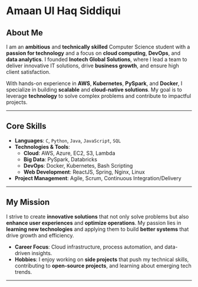 # Amaan Ul Haq Siddiqui

## About Me

I am an **ambitious** and **technically skilled** Computer Science student with a **passion for technology** and a focus on **cloud computing**, **DevOps**, and **data analytics**. I founded **Inotech Global Solutions**, where I lead a team to deliver innovative IT solutions, drive **business growth**, and ensure high client satisfaction.

With hands-on experience in **AWS**, **Kubernetes**, **PySpark**, and **Docker**, I specialize in building **scalable** and **cloud-native solutions**. My goal is to leverage **technology** to solve complex problems and contribute to impactful projects.

---

## Core Skills

- **Languages**: `C`, `Python`, `Java`, `JavaScript`, `SQL`
- **Technologies & Tools**: 
  - **Cloud**: AWS, Azure, EC2, S3, Lambda
  - **Big Data**: PySpark, Databricks
  - **DevOps**: Docker, Kubernetes, Bash Scripting
  - **Web Development**: ReactJS, Spring, Nginx, Linux
- **Project Management**: Agile, Scrum, Continuous Integration/Delivery

---

## My Mission

I strive to create **innovative solutions** that not only solve problems but also **enhance user experiences** and **optimize operations**. My passion lies in **learning new technologies** and applying them to build **better systems** that drive growth and efficiency.

- **Career Focus**: Cloud infrastructure, process automation, and data-driven insights.
- **Hobbies**: I enjoy working on **side projects** that push my technical skills, contributing to **open-source projects**, and learning about emerging tech trends.

---